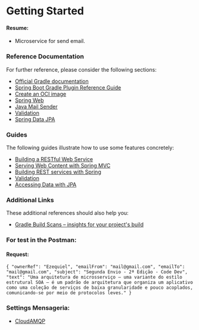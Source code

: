 # Getting Started

#### Resume:
- Microservice for send email. 

### Reference Documentation

For further reference, please consider the following sections:

* [Official Gradle documentation](https://docs.gradle.org)
* [Spring Boot Gradle Plugin Reference Guide](https://docs.spring.io/spring-boot/docs/2.7.5/gradle-plugin/reference/html/)
* [Create an OCI image](https://docs.spring.io/spring-boot/docs/2.7.5/gradle-plugin/reference/html/#build-image)
* [Spring Web](https://docs.spring.io/spring-boot/docs/2.7.5/reference/htmlsingle/#web)
* [Java Mail Sender](https://docs.spring.io/spring-boot/docs/2.7.5/reference/htmlsingle/#io.email)
* [Validation](https://docs.spring.io/spring-boot/docs/2.7.5/reference/htmlsingle/#io.validation)
* [Spring Data JPA](https://docs.spring.io/spring-boot/docs/2.7.5/reference/htmlsingle/#data.sql.jpa-and-spring-data)

### Guides

The following guides illustrate how to use some features concretely:

* [Building a RESTful Web Service](https://spring.io/guides/gs/rest-service/)
* [Serving Web Content with Spring MVC](https://spring.io/guides/gs/serving-web-content/)
* [Building REST services with Spring](https://spring.io/guides/tutorials/rest/)
* [Validation](https://spring.io/guides/gs/validating-form-input/)
* [Accessing Data with JPA](https://spring.io/guides/gs/accessing-data-jpa/)

### Additional Links

These additional references should also help you:

* [Gradle Build Scans – insights for your project's build](https://scans.gradle.com#gradle)

### For test in the Postman:

#### Request:
`{
    "ownerRef": "Ezequiel",
    "emailFrom": "mail@gmail.com",
    "emailTo": "mail@gmail.com",
    "subject": "Segunda Envio - 2ª Edição - Code Dev",
    "text": "Uma arquitetura de microsserviço – uma variante do estilo estrutural SOA – é um padrão de arquitetura que organiza um aplicativo como uma coleção de serviços de baixa granularidade e pouco acoplados, comunicando-se por meio de protocolos leves."
}`

### Settings Mensageria:
* [CloudAMQP](https://api.cloudamqp.com/console/1a56d4c0-3ae4-49f2-812d-e2904ce2c585/details)